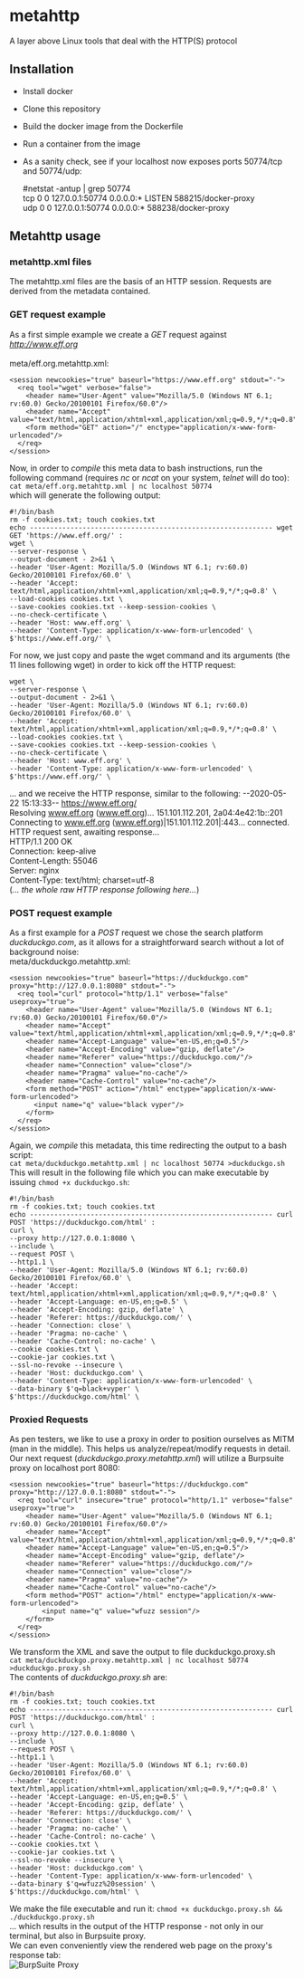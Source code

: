 # metahttp
A layer above Linux tools that deal with the HTTP(S) protocol

## Installation
- Install docker<br/>
- Clone this repository<br/>
- Build the docker image from the Dockerfile<br/>
- Run a container from the image<br/>
- As a sanity check, see if your localhost now exposes ports 50774/tcp and 50774/udp:<br/>

    #netstat -antup | grep 50774  
    tcp        0      0 127.0.0.1:50774         0.0.0.0:*               LISTEN      588215/docker-proxy  
    udp        0      0 127.0.0.1:50774         0.0.0.0:*                           588238/docker-proxy  

## Metahttp usage
### metahttp.xml files
The metahttp.xml files are the basis of an HTTP session. Requests are derived from the metadata contained.<br/>
### GET request example
As a first simple example we create a _GET_ request against _http://www.eff.org_ <br/>
<br/>
meta/eff.org.metahttp.xml:  

    <session newcookies="true" baseurl="https://www.eff.org" stdout="-">
      <req tool="wget" verbose="false">
        <header name="User-Agent" value="Mozilla/5.0 (Windows NT 6.1; rv:60.0) Gecko/20100101 Firefox/60.0"/>
        <header name="Accept" value="text/html,application/xhtml+xml,application/xml;q=0.9,*/*;q=0.8"/>
        <form method="GET" action="/" enctype="application/x-www-form-urlencoded"/>
      </req>
    </session>

Now, in order to _compile_ this meta data to bash instructions, run the following command (requires _nc_ or _ncat_ on your system, _telnet_ will do too):<br/>
`cat meta/eff.org.metahttp.xml | nc localhost 50774`  
which will generate the following output:  

    #!/bin/bash
    rm -f cookies.txt; touch cookies.txt
    echo ------------------------------------------------------------ wget GET 'https://www.eff.org/' : 
    wget \
    --server-response \
    --output-document - 2>&1 \
    --header 'User-Agent: Mozilla/5.0 (Windows NT 6.1; rv:60.0) Gecko/20100101 Firefox/60.0' \
    --header 'Accept: text/html,application/xhtml+xml,application/xml;q=0.9,*/*;q=0.8' \
    --load-cookies cookies.txt \
    --save-cookies cookies.txt --keep-session-cookies \
    --no-check-certificate \
    --header 'Host: www.eff.org' \
    --header 'Content-Type: application/x-www-form-urlencoded' \
    $'https://www.eff.org/' \

For now, we just copy and paste the wget command and its arguments (the 11 lines following wget) in order to kick off the HTTP request:

    wget \
    --server-response \
    --output-document - 2>&1 \
    --header 'User-Agent: Mozilla/5.0 (Windows NT 6.1; rv:60.0) Gecko/20100101 Firefox/60.0' \
    --header 'Accept: text/html,application/xhtml+xml,application/xml;q=0.9,*/*;q=0.8' \
    --load-cookies cookies.txt \
    --save-cookies cookies.txt --keep-session-cookies \
    --no-check-certificate \
    --header 'Host: www.eff.org' \
    --header 'Content-Type: application/x-www-form-urlencoded' \
    $'https://www.eff.org/' \
 
... and we receive the HTTP response, similar to the following:
--2020-05-22 15:13:33--  https://www.eff.org/  
Resolving www.eff.org (www.eff.org)... 151.101.112.201, 2a04:4e42:1b::201  
Connecting to www.eff.org (www.eff.org)|151.101.112.201|:443... connected.  
HTTP request sent, awaiting response...  
  HTTP/1.1 200 OK  
  Connection: keep-alive  
  Content-Length: 55046  
  Server: nginx  
  Content-Type: text/html; charset=utf-8  
  (_... the whole raw HTTP response following here..._)  


### POST request example
As a first example for a _POST_ request we chose the search platform _duckduckgo.com_, as it allows for a straightforward search without a lot of background noise:<br/>
meta/duckduckgo.metahttp.xml:<br/>

    <session newcookies="true" baseurl="https://duckduckgo.com" proxy="http://127.0.0.1:8080" stdout="-">  
      <req tool="curl" protocol="http/1.1" verbose="false" useproxy="true">  
        <header name="User-Agent" value="Mozilla/5.0 (Windows NT 6.1; rv:60.0) Gecko/20100101 Firefox/60.0"/>  
        <header name="Accept" value="text/html,application/xhtml+xml,application/xml;q=0.9,*/*;q=0.8"/>  
        <header name="Accept-Language" value="en-US,en;q=0.5"/>  
        <header name="Accept-Encoding" value="gzip, deflate"/>  
        <header name="Referer" value="https://duckduckgo.com/"/>  
        <header name="Connection" value="close"/>  
        <header name="Pragma" value="no-cache"/>  
        <header name="Cache-Control" value="no-cache"/>  
        <form method="POST" action="/html" enctype="application/x-www-form-urlencoded">  
          <input name="q" value="black vyper"/>  
        </form>  
      </req>  
    </session>  
    

Again, we _compile_ this metadata, this time redirecting the output to a bash script:<br/>
`cat meta/duckduckgo.metahttp.xml | nc localhost 50774 >duckduckgo.sh`<br/>
This will result in the following file which you can make executable by issuing `chmod +x duckduckgo.sh`:<br/>

    #!/bin/bash  
    rm -f cookies.txt; touch cookies.txt  
    echo ------------------------------------------------------------ curl POST 'https://duckduckgo.com/html' :  
    curl \
    --proxy http://127.0.0.1:8080 \
    --include \
    --request POST \
    --http1.1 \
    --header 'User-Agent: Mozilla/5.0 (Windows NT 6.1; rv:60.0) Gecko/20100101 Firefox/60.0' \
    --header 'Accept: text/html,application/xhtml+xml,application/xml;q=0.9,*/*;q=0.8' \
    --header 'Accept-Language: en-US,en;q=0.5' \
    --header 'Accept-Encoding: gzip, deflate' \
    --header 'Referer: https://duckduckgo.com/' \
    --header 'Connection: close' \
    --header 'Pragma: no-cache' \
    --header 'Cache-Control: no-cache' \
    --cookie cookies.txt \
    --cookie-jar cookies.txt \
    --ssl-no-revoke --insecure \
    --header 'Host: duckduckgo.com' \
    --header 'Content-Type: application/x-www-form-urlencoded' \
    --data-binary $'q=black+vyper' \
    $'https://duckduckgo.com/html' \


### Proxied Requests
As pen testers, we like to use a proxy in order to position ourselves as MITM (man in the middle). This helps us analyze/repeat/modify requests in detail.<br/>
Our next request (_duckduckgo.proxy.metahttp.xml_) will utilize a Burpsuite proxy on localhost port 8080:<br/>

    <session newcookies="true" baseurl="https://duckduckgo.com" proxy="http://127.0.0.1:8080" stdout="-">
      <req tool="curl" insecure="true" protocol="http/1.1" verbose="false" useproxy="true">
        <header name="User-Agent" value="Mozilla/5.0 (Windows NT 6.1; rv:60.0) Gecko/20100101 Firefox/60.0"/>
        <header name="Accept" value="text/html,application/xhtml+xml,application/xml;q=0.9,*/*;q=0.8"/>
        <header name="Accept-Language" value="en-US,en;q=0.5"/>
        <header name="Accept-Encoding" value="gzip, deflate"/>
        <header name="Referer" value="https://duckduckgo.com/"/>
        <header name="Connection" value="close"/>
        <header name="Pragma" value="no-cache"/>
        <header name="Cache-Control" value="no-cache"/>
        <form method="POST" action="/html" enctype="application/x-www-form-urlencoded">
            <input name="q" value="wfuzz session"/>
        </form>
      </req>
    </session>

We transform the XML and save the output to file duckduckgo.proxy.sh<br/>
`cat meta/duckduckgo.proxy.metahttp.xml | nc localhost 50774 >duckduckgo.proxy.sh`<br/>
The contents of _duckduckgo.proxy.sh_ are:<br/>

    #!/bin/bash
    rm -f cookies.txt; touch cookies.txt
    echo ------------------------------------------------------------ curl POST 'https://duckduckgo.com/html' : 
    curl \
    --proxy http://127.0.0.1:8080 \
    --include \
    --request POST \
    --http1.1 \
    --header 'User-Agent: Mozilla/5.0 (Windows NT 6.1; rv:60.0) Gecko/20100101 Firefox/60.0' \
    --header 'Accept: text/html,application/xhtml+xml,application/xml;q=0.9,*/*;q=0.8' \
    --header 'Accept-Language: en-US,en;q=0.5' \
    --header 'Accept-Encoding: gzip, deflate' \
    --header 'Referer: https://duckduckgo.com/' \
    --header 'Connection: close' \
    --header 'Pragma: no-cache' \
    --header 'Cache-Control: no-cache' \
    --cookie cookies.txt \
    --cookie-jar cookies.txt \
    --ssl-no-revoke --insecure \
    --header 'Host: duckduckgo.com' \
    --header 'Content-Type: application/x-www-form-urlencoded' \
    --data-binary $'q=wfuzz%20session' \
    $'https://duckduckgo.com/html' \


We make the file executable and run it: `chmod +x duckduckgo.proxy.sh && ./duckduckgo.proxy.sh`<br/>
... which results in the output of the HTTP response - not only in our terminal, but also in Burpsuite proxy.<br/>
We can even conveniently view the rendered web page on the proxy's response tab:<br/>
![BurpSuite Proxy](/burp-proxy-rendered-response1.png)
